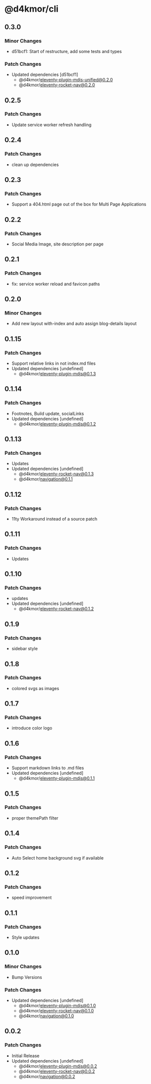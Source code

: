 # @d4kmor/cli

## 0.3.0

### Minor Changes

- d51bcf1: Start of restructure, add some tests and types

### Patch Changes

- Updated dependencies [d51bcf1]
  - @d4kmor/eleventy-plugin-mdjs-unified@0.2.0
  - @d4kmor/eleventy-rocket-nav@0.2.0

## 0.2.5

### Patch Changes

- Update service worker refresh handling

## 0.2.4

### Patch Changes

- clean up dependencies

## 0.2.3

### Patch Changes

- Support a 404.html page out of the box for Multi Page Applications

## 0.2.2

### Patch Changes

- Social Media Image, site description per page

## 0.2.1

### Patch Changes

- fix: service worker reload and favicon paths

## 0.2.0

### Minor Changes

- Add new layout with-index and auto assign blog-details layout

## 0.1.15

### Patch Changes

- Support relative links in not index.md files
- Updated dependencies [undefined]
  - @d4kmor/eleventy-plugin-mdjs@0.1.3

## 0.1.14

### Patch Changes

- Footnotes, Build update, socialLinks
- Updated dependencies [undefined]
  - @d4kmor/eleventy-plugin-mdjs@0.1.2

## 0.1.13

### Patch Changes

- Updates
- Updated dependencies [undefined]
  - @d4kmor/eleventy-rocket-nav@0.1.3
  - @d4kmor/navigation@0.1.1

## 0.1.12

### Patch Changes

- 11ty Workaround instead of a source patch

## 0.1.11

### Patch Changes

- Updates

## 0.1.10

### Patch Changes

- updates
- Updated dependencies [undefined]
  - @d4kmor/eleventy-rocket-nav@0.1.2

## 0.1.9

### Patch Changes

- sidebar style

## 0.1.8

### Patch Changes

- colored svgs as images

## 0.1.7

### Patch Changes

- introduce color logo

## 0.1.6

### Patch Changes

- Support markdown links to .md files
- Updated dependencies [undefined]
  - @d4kmor/eleventy-plugin-mdjs@0.1.1

## 0.1.5

### Patch Changes

- proper themePath filter

## 0.1.4

### Patch Changes

- Auto Select home background svg if available

## 0.1.2

### Patch Changes

- speed improvement

## 0.1.1

### Patch Changes

- Style updates

## 0.1.0

### Minor Changes

- Bump Versions

### Patch Changes

- Updated dependencies [undefined]
  - @d4kmor/eleventy-plugin-mdjs@0.1.0
  - @d4kmor/eleventy-rocket-nav@0.1.0
  - @d4kmor/navigation@0.1.0

## 0.0.2

### Patch Changes

- Initial Release
- Updated dependencies [undefined]
  - @d4kmor/eleventy-plugin-mdjs@0.0.2
  - @d4kmor/eleventy-rocket-nav@0.0.2
  - @d4kmor/navigation@0.0.2
